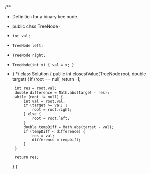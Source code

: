 /**
 * Definition for a binary tree node.
 * public class TreeNode {
 *     int val;
 *     TreeNode left;
 *     TreeNode right;
 *     TreeNode(int x) { val = x; }
 * }
 */
class Solution {
    public int closestValue(TreeNode root, double target) {
        if (root == null) return -1;
        
        int res = root.val;
        double difference = Math.abs(target - res);
        while (root != null) {
            int val = root.val;
            if (target >= val) {
                root = root.right;
            } else {
                root = root.left;
            }
            double tempDiff = Math.abs(target - val);
            if (tempDiff < difference) {
                res = val;
                difference = tempDiff;
            }
        }
        
        return res;
    }
}

